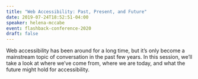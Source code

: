 ```yaml
---
title: "Web Accessibility: Past, Present, and Future"
date: 2019-07-24T18:52:51-04:00
speaker: helena-mccabe
event: flashback-conference-2020
draft: false
---
```


Web accessibility has been around for a long time, but it’s only become a mainstream topic of conversation in the past few years. In this session, we’ll take a look at where we’ve come from, where we are today, and what the future might hold for accessibility.